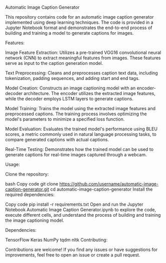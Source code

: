 Automatic Image Caption Generator

This repository contains code for an automatic image caption generator implemented using deep learning techniques. The code is provided in a Jupyter Notebook format and demonstrates the end-to-end process of building and training a model to generate captions for images.

Features:

Image Feature Extraction: Utilizes a pre-trained VGG16 convolutional neural network (CNN) to extract meaningful features from images. These features serve as input to the caption generation model.

Text Preprocessing: Cleans and preprocesses caption text data, including tokenization, padding sequences, and adding start and end tags.

Model Creation: Constructs an image captioning model with an encoder-decoder architecture. The encoder utilizes the extracted image features, while the decoder employs LSTM layers to generate captions.

Model Training: Trains the model using the extracted image features and preprocessed captions. The training process involves optimizing the model's parameters to minimize a specified loss function.

Model Evaluation: Evaluates the trained model's performance using BLEU scores, a metric commonly used in natural language processing tasks, to compare generated captions with actual captions.

Real-Time Testing: Demonstrates how the trained model can be used to generate captions for real-time images captured through a webcam.

Usage:

Clone the repository:

bash
Copy code
git clone https://github.com/username/automatic-image-caption-generator.git
cd automatic-image-caption-generator
Install the required dependencies:

Copy code
pip install -r requirements.txt
Open and run the Jupyter Notebook Automatic Image Caption Generator.ipynb to explore the code, execute different cells, and understand the process of building and training the image captioning model.

Dependencies:

TensorFlow
Keras
NumPy
tqdm
nltk
Contributing:

Contributions are welcome! If you find any issues or have suggestions for improvements, feel free to open an issue or create a pull request.
